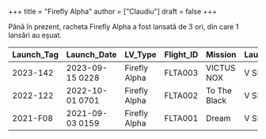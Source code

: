 +++
title = "Firefly Alpha"
author = ["Claudiu"]
draft = false
+++

Până în prezent, racheta Firefly Alpha a fost lansată de 3 ori, din care 1 lansări au eșuat.

| Launch_Tag | Launch_Date     | LV_Type       | Flight_ID | Mission      | Launch_Site | Country | Outcome |
|------------|-----------------|---------------|-----------|--------------|-------------|---------|---------|
| 2023-142   | 2023-09-15 0228 | Firefly Alpha | FLTA003   | VICTUS NOX   | V SLC2W     | US      | S       |
| 2022-122   | 2022-10-01 0701 | Firefly Alpha | FLTA002   | To The Black | V SLC2W     | US      | S       |
| 2021-F08   | 2021-09-03 0159 | Firefly Alpha | FLTA001   | Dream        | V SLC2W     | US      | F       |
